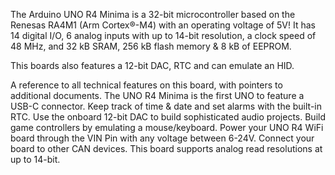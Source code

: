 <FeatureDescription>

The Arduino UNO R4 Minima is a 32-bit microcontroller based on the Renesas RA4M1 (Arm Cortex®-M4) with an operating voltage of 5V! It has 14 digital I/O, 6 analog inputs with up to 14-bit resolution, a clock speed of 48 MHz, and 32 kB SRAM, 256 kB flash memory & 8 kB of EEPROM.

This boards also features a 12-bit DAC, RTC and can emulate an HID.

</FeatureDescription>

<FeatureList>

<Feature title="Cheat Sheet" image="uno-form-factor">
A reference to all technical features on this board, with pointers to additional documents.
<FeatureLink title="Cheat Sheet" url="/tutorials/uno-r4-minima/cheat-sheet"/>
</Feature>

<Feature title="USB-C" image="usb">
The UNO R4 Minima is the first UNO to feature a USB-C connector.
</Feature>

<Feature title="Real-Time Clock (RTC)" image="mcu">
Keep track of time & date and set alarms with the built-in RTC.
<FeatureLink title="Documentation" url="/tutorials/uno-r4-minima/rtc"/>
</Feature>

<Feature title="Digital-to-Analog Converter (DAC)" image="mcu">
Use the onboard 12-bit DAC to build sophisticated audio projects.
<FeatureLink title="Documentation" url="/tutorials/uno-r4-minima/dac"/>
</Feature>

<Feature title="Mouse/Keyboard Emulation (HID)" image="usb">
Build game controllers by emulating a mouse/keyboard.
<FeatureLink title="Documentation" url="/tutorials/uno-r4-minima/usb-hid"/>
</Feature>

<Feature title="Power up to 24V" image="power">
Power your UNO R4 WiFi board through the VIN Pin with any voltage between 6-24V.
</Feature>

<Feature title="CAN Bus" image="communication">
Connect your board to other CAN devices.
<FeatureLink title="Documentation" url="/tutorials/uno-r4-minima/can"/>
</Feature>

<Feature title="ADC Resolution" image="pressure-sensor">
This board supports analog read resolutions at up to 14-bit.
<FeatureLink title="Documentation" url="/tutorials/uno-r4-minima/adc"/>
</Feature>

</FeatureList>
